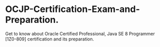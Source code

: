# OCJP-Certification-Exam-and-Preparation.
Get to know about Oracle Certified Professional, Java SE 8 Programmer [1Z0-809] certification and its preparation.
